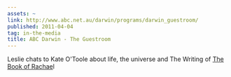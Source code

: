 ```yaml
---
assets: ~
link: http://www.abc.net.au/darwin/programs/darwin_guestroom/
published: 2011-04-04
tag: in-the-media
title: ABC Darwin - The Guestroom
---
```

Leslie chats to Kate O'Toole about life, the universe and The Writing of [The Book of Rachae](http://cannold.com/articles/article/the-book-of-rachael/)l 